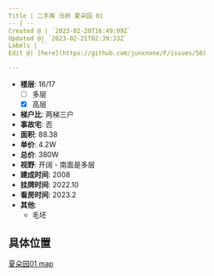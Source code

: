 ```yaml
---
Title | 二手房 马桥 夏朵园 01
-- | --
Created @ | `2023-02-20T16:49:09Z`
Updated @| `2023-02-21T02:39:33Z`
Labels | ``
Edit @| [here](https://github.com/junxnone/F/issues/56)

---
```

- **楼层**: 16/17
  - [ ] 多层  
  - [x] 高层
- **梯户比**: 两梯三户
- **事故宅**: 否
- **面积**: 88.38
- **单价**: 4.2W
- **总价**: 380W
- **视野**: 开阔 - 南面是多层
- **建成时间**: 2008
- **挂牌时间**: 2022.10
- **看房时间**: 2023.2
- **其他**: 
  - 毛坯

## 具体位置

[夏朵园01 map](https://junxnone.github.io/fmap/at/xdy01 ':include :type=iframe width=100% height=1200px')
